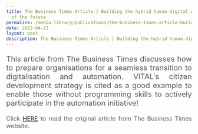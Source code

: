 ```yaml
---
title: The Business Times Article | Building the hybrid human-digital workforce
  of the future
permalink: /media-library/publications/the-business-times-article-building-hybrid-human-digital-workforce/
date: 2022-04-23
layout: post
description: The Business Times Article | Building the hybrid human-digital workforce
---
```

<p style="font-size: 20px;color:#585858;text-align:justify;">
This article from The Business Times discusses how to prepare organisations for a seamless transition to digitalisation and automation. VITAL's citizen development strategy is cited as a good example to enable those without programming skills to actively participate in the automation initiative!
</p>
<p style="font-size: 16px;color:#585858;text-align:justify;">
Click <a href="https://www.businesstimes.com.sg/leadership-management/building-the-hybrid-human-digital-workforce-of-the-future"> HERE</a> to read the original article from The Business Times website.
</p>